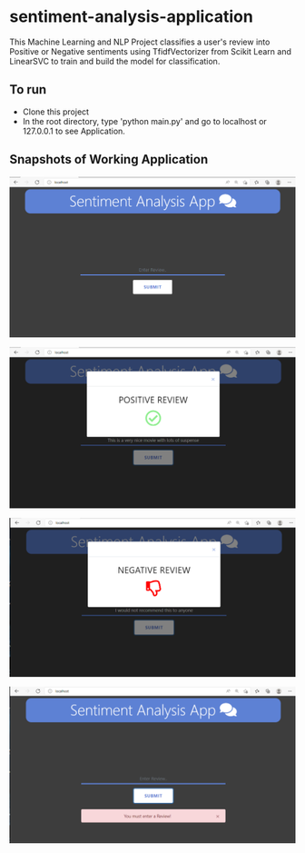 # sentiment-analysis-application
This Machine Learning and NLP Project classifies a user's review into Positive or Negative sentiments using TfidfVectorizer from Scikit Learn and LinearSVC to train and build the model for classification.

## To run
- Clone this project
- In the root directory, type 'python main.py' and go to localhost or 127.0.0.1 to see Application.

## Snapshots of Working Application
![](https://github.com/olumide1128/sentiment-analysis-application/blob/master/snapshots/Screenshot%20(264).png)

![](https://github.com/olumide1128/sentiment-analysis-application/blob/master/snapshots/Screenshot%20(265).png)

![](https://github.com/olumide1128/sentiment-analysis-application/blob/master/snapshots/Screenshot%20(266).png)

![](https://github.com/olumide1128/sentiment-analysis-application/blob/master/snapshots/Screenshot%20(267).png)
